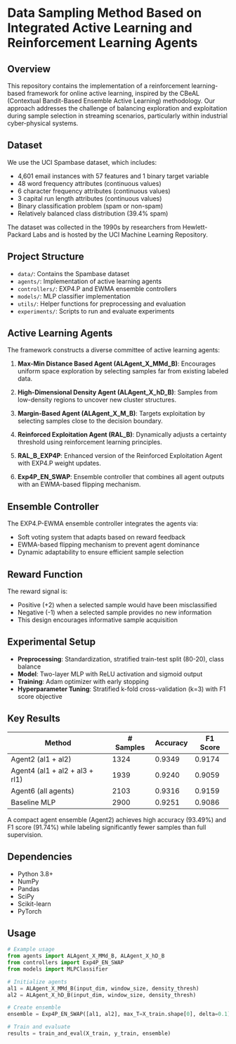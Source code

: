 # Data Sampling Method Based on Integrated Active Learning and Reinforcement Learning Agents

## Overview
This repository contains the implementation of a reinforcement learning-based framework for online active learning, inspired by the CBeAL (Contextual Bandit-Based Ensemble Active Learning) methodology. Our approach addresses the challenge of balancing exploration and exploitation during sample selection in streaming scenarios, particularly within industrial cyber-physical systems.

## Dataset
We use the UCI Spambase dataset, which includes:
- 4,601 email instances with 57 features and 1 binary target variable
- 48 word frequency attributes (continuous values)
- 6 character frequency attributes (continuous values)
- 3 capital run length attributes (continuous values)
- Binary classification problem (spam or non-spam)
- Relatively balanced class distribution (39.4% spam)

The dataset was collected in the 1990s by researchers from Hewlett-Packard Labs and is hosted by the UCI Machine Learning Repository.

## Project Structure
- `data/`: Contains the Spambase dataset
- `agents/`: Implementation of active learning agents
- `controllers/`: EXP4.P and EWMA ensemble controllers
- `models/`: MLP classifier implementation
- `utils/`: Helper functions for preprocessing and evaluation
- `experiments/`: Scripts to run and evaluate experiments

## Active Learning Agents
The framework constructs a diverse committee of active learning agents:

1. **Max-Min Distance Based Agent (ALAgent_X_MMd_B)**: Encourages uniform space exploration by selecting samples far from existing labeled data.

2. **High-Dimensional Density Agent (ALAgent_X_hD_B)**: Samples from low-density regions to uncover new cluster structures.

3. **Margin-Based Agent (ALAgent_X_M_B)**: Targets exploitation by selecting samples close to the decision boundary.

4. **Reinforced Exploitation Agent (RAL_B)**: Dynamically adjusts a certainty threshold using reinforcement learning principles.

5. **RAL_B_EXP4P**: Enhanced version of the Reinforced Exploitation Agent with EXP4.P weight updates.

6. **Exp4P_EN_SWAP**: Ensemble controller that combines all agent outputs with an EWMA-based flipping mechanism.

## Ensemble Controller
The EXP4.P-EWMA ensemble controller integrates the agents via:
- Soft voting system that adapts based on reward feedback
- EWMA-based flipping mechanism to prevent agent dominance
- Dynamic adaptability to ensure efficient sample selection

## Reward Function
The reward signal is:
- Positive (+2) when a selected sample would have been misclassified
- Negative (-1) when a selected sample provides no new information
- This design encourages informative sample acquisition

## Experimental Setup
- **Preprocessing**: Standardization, stratified train-test split (80-20), class balance
- **Model**: Two-layer MLP with ReLU activation and sigmoid output
- **Training**: Adam optimizer with early stopping
- **Hyperparameter Tuning**: Stratified k-fold cross-validation (k=3) with F1 score objective

## Key Results
| Method | # Samples | Accuracy | F1 Score |
|--------|-----------|----------|----------|
| Agent2 (al1 + al2) | 1324 | 0.9349 | 0.9174 |
| Agent4 (al1 + al2 + al3 + rl1) | 1939 | 0.9240 | 0.9059 |
| Agent6 (all agents) | 2103 | 0.9316 | 0.9159 |
| Baseline MLP | 2900 | 0.9251 | 0.9086 |

A compact agent ensemble (Agent2) achieves high accuracy (93.49%) and F1 score (91.74%) while labeling significantly fewer samples than full supervision.

## Dependencies
- Python 3.8+
- NumPy
- Pandas
- SciPy
- Scikit-learn
- PyTorch

## Usage
```python
# Example usage
from agents import ALAgent_X_MMd_B, ALAgent_X_hD_B
from controllers import Exp4P_EN_SWAP
from models import MLPClassifier

# Initialize agents
al1 = ALAgent_X_MMd_B(input_dim, window_size, density_thresh)
al2 = ALAgent_X_hD_B(input_dim, window_size, density_thresh)

# Create ensemble
ensemble = Exp4P_EN_SWAP([al1, al2], max_T=X_train.shape[0], delta=0.1)

# Train and evaluate
results = train_and_eval(X_train, y_train, ensemble)
